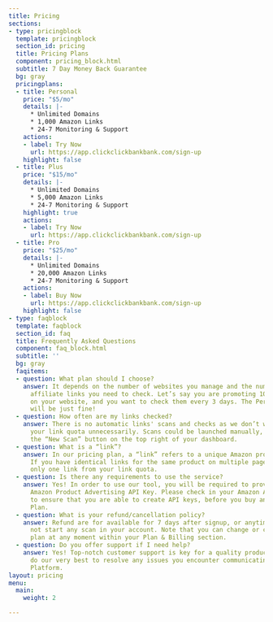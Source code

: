 ```yaml
---
title: Pricing
sections:
- type: pricingblock
  template: pricingblock
  section_id: pricing
  title: Pricing Plans
  component: pricing_block.html
  subtitle: 7 Day Money Back Guarantee
  bg: gray
  pricingplans:
  - title: Personal
    price: "$5/mo"
    details: |-
      * Unlimited Domains
      * 1,000 Amazon Links
      * 24-7 Monitoring & Support
    actions:
    - label: Try Now
      url: https://app.clickclickbankbank.com/sign-up
    highlight: false
  - title: Plus
    price: "$15/mo"
    details: |-
      * Unlimited Domains
      * 5,000 Amazon Links
      * 24-7 Monitoring & Support
    highlight: true
    actions:
    - label: Try Now
      url: https://app.clickclickbankbank.com/sign-up
  - title: Pro
    price: "$25/mo"
    details: |-
      * Unlimited Domains
      * 20,000 Amazon Links
      * 24-7 Monitoring & Support
    actions:
    - label: Buy Now
      url: https://app.clickclickbankbank.com/sign-up
    highlight: false
- type: faqblock
  template: faqblock
  section_id: faq
  title: Frequently Asked Questions
  component: faq_block.html
  subtitle: ''
  bg: gray
  faqitems:
  - question: What plan should I choose?
    answer: It depends on the number of websites you manage and the number of Amazon
      affiliate links you need to check. Let’s say you are promoting 100 Amazon products
      on your website, and you want to check them every 3 days. The Personal plan
      will be just fine!
  - question: How often are my links checked?
    answer: There is no automatic links' scans and checks as we don’t want to use
      your link quota unnecessarily. Scans could be launched manually, clicking on
      the “New Scan” button on the top right of your dashboard.
  - question: What is a “link”?
    answer: In our pricing plan, a “link” refers to a unique Amazon product link.
      If you have identical links for the same product on multiple page, we will deduct
      only one link from your link quota.
  - question: Is there any requirements to use the service?
    answer: Yes! In order to use our tool, you will be required to provide your official
      Amazon Product Advertising API Key. Please check in your Amazon Affiliate Account
      to ensure that you are able to create API keys, before you buy any ClickClickBankBank
      Plan.
  - question: What is your refund/cancellation policy?
    answer: Refund are for available for 7 days after signup, or anytime if you did
      not start any scan in your account. Note that you can change or cancel your
      plan at any moment within your Plan & Billing section.
  - question: Do you offer support if I need help?
    answer: Yes! Top-notch customer support is key for a quality product, so we’ll
      do our very best to resolve any issues you encounter communicating via our Support
      Platform.
layout: pricing
menu:
  main:
    weight: 2

---
```

